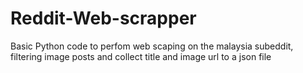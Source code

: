 # Reddit-Web-scrapper
Basic Python code to perfom web scaping on the malaysia subeddit, filtering image posts and collect title and image url to a json file
